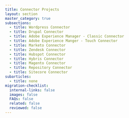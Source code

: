 ```yaml
---
title: Connector Projects
layout: section
master_category: true
subsections:
  - title: Wordpress Connector
  - title: Drupal Connector
  - title: Adobe Experience Manager - Classic Connector
  - title: Adobe Experience Manger - Touch Connector
  - title: Marketo Connector
  - title: Zendesk Connector
  - title: Hubspot Connector
  - title: Hybris Connector
  - title: Magento Connector
  - title: Repository Connector
  - title: Sitecore Connector
subarticles:
  - title: none
migration-checklist:
  internal-links: false
  images: false
  FAQs: false
  related: false
  reviewed: false
---
```



